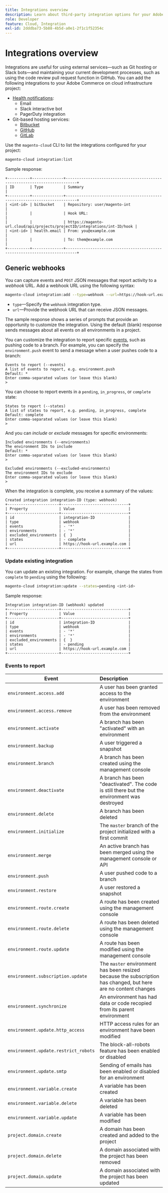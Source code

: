```yaml
---
title: Integrations overview
description: Learn about third-party integration options for your Adobe Commerce on cloud infrastructure project.
role: Developer
feature: Cloud, Integration
exl-id: 2dddba73-5b88-4b5d-a0e1-2f1c1f52354c
---
```

# Integrations overview

Integrations are useful for using external services—such as Git hosting or Slack bots—and maintaining your current development processes, such as using the code review pull request function in GitHub. You can add the following integrations to your Adobe Commerce on cloud infrastructure project:

-  [Health notifications](health-notifications.md):
   -  Email
   -  Slack interactive bot
   -  PagerDuty integration
-  Git-based hosting services:
   -  [Bitbucket](bitbucket.md)
   -  [GitHub](github.md)
   -  [GitLab](gitlab.md)

Use the `magento-cloud` CLI to list the integrations configured for your project:

```bash
magento-cloud integration:list
```

Sample response:

```terminal
+----------+--------------+---------------------------------------------------------------------------+
| ID       | Type         | Summary                                                                   |
+----------+--------------+---------------------------------------------------------------------------+
| <int-id> | bitbucket    | Repository: user/magento-int                                              |
|          |              | Hook URL:                                                                 |
|          |              | https://magento-url.cloud/api/projects/projectID/integrations/int-ID/hook |
| <int-id> | health.email | From: you@example.com                                                     |
|          |              | To: them@example.com                                                      |
+----------+--------------+---------------------------------------------------------------------------+
```

## Generic webhooks

You can capture events and `POST` JSON messages that report activity to a _webhook_ URL. Add a webhook URL using the following syntax:

```bash
magento-cloud integration:add --type=webhook --url=https://hook-url.example.com
```

-  `type`—Specify the `webhook` integration type.
-  `url`—Provide the webhook URL that can receive JSON messages.

The sample response shows a series of prompts that provide an opportunity to customize the integration. Using the default (blank) response sends messages about all events on all environments in a project.

You can customize the integration to report specific [events](#events-to-report), such as pushing code to a branch. For example, you can specify the `environment.push` event to send a message when a user pushes code to a branch:

```terminal
Events to report (--events)
A list of events to report, e.g. environment.push
Default: *
Enter comma-separated values (or leave this blank)
>
```

You can choose to report events in a `pending`, `in_progress`, or `complete` state:

```terminal
States to report (--states)
A list of states to report, e.g. pending, in_progress, complete
Default: complete
Enter comma-separated values (or leave this blank)
>
```

And you can _include_ or _exclude_ messages for specific environments:

```terminal
Included environments (--environments)
The environment IDs to include
Default: *
Enter comma-separated values (or leave this blank)
>

Excluded environments (--excluded-environments)
The environment IDs to exclude
Enter comma-separated values (or leave this blank)
>
```

When the integration is complete, you receive a summary of the values:

```terminal
Created integration integration-ID (type: webhook)
+-----------------------+------------------------------+
| Property              | Value                        |
+-----------------------+------------------------------+
| id                    | integration-ID               |
| type                  | webhook                      |
| events                | - '*'                        |
| environments          | - '*'                        |
| excluded_environments | {  }                         |
| states                | - complete                   |
| url                   | https://hook-url.example.com |
+-----------------------+------------------------------+
```

### Update existing integration

You can update an existing integration. For example, change the states from `complete` to `pending` using the following:

```bash
magento-cloud integration:update --states=pending <int-id>
```

Sample response:

```terminal
Integration integration-ID (webhook) updated
+-----------------------+------------------------------+
| Property              | Value                        |
+-----------------------+------------------------------+
| id                    | integration-ID               |
| type                  | webhook                      |
| events                | - '*'                        |
| environments          | - '*'                        |
| excluded_environments | {  }                         |
| states                | - pending                    |
| url                   | https://hook-url.example.com |
+-----------------------+------------------------------+
```

### Events to report

| Event | Description |
| ----- | :-----------|
| `environment.access.add`    | A user has been granted access to the environment |
| `environment.access.remove` | A user has been removed from the environment |
| `environment.activate`      | A branch has been "activated" with an environment |
| `environment.backup`        | A user triggered a snapshot |
| `environment.branch`        | A branch has been created using the management console |
| `environment.deactivate`    | A branch has been "deactivated". The code is still there but the environment was destroyed |
| `environment.delete`        | A branch has been deleted |
| `environment.initialize`    | The `master` branch of the project initialized with a first commit |
| `environment.merge`         | An active branch has been merged using the management console or API |
| `environment.push`          | A user pushed code to a branch |
| `environment.restore`       | A user restored a snapshot |
| `environment.route.create`  | A route has been created using the management console |
| `environment.route.delete`  | A route has been deleted using the management console |
| `environment.route.update`  | A route has been modified using the management console |
| `environment.subscription.update` | The `master` environment has been resized because the subscription has changed, but here are no content changes |
| `environment.synchronize`   | An environment has had data or code recopied from its parent environment |
| `environment.update.http_access` | HTTP access rules for an environment have been modified |
| `environment.update.restrict_robots` | The block-all-robots feature has been enabled or disabled |
| `environment.update.smtp`   | Sending of emails has been enabled or disabled for an environment |
| `environment.variable.create` | A variable has been created |
| `environment.variable.delete` | A variable has been deleted |
| `environment.variable.update` | A variable has been modified |
| `project.domain.create`     | A domain has been created and added to the project |
| `project.domain.delete`     | A domain associated with the project has been removed |
| `project.domain.update`     | A domain associated with the project has been updated |
